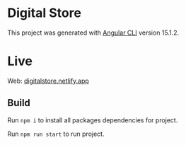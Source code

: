 # Digital Store

This project was generated with [Angular CLI](https://github.com/angular/angular-cli) version 15.1.2.

# Live 

Web: [digitalstore.netlify.app](https://incomparable-sprinkles-51fd49.netlify.app/)


## Build

Run `npm i` to install all packages dependencies for project.

Run `npm run start` to run project.



